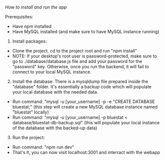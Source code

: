 *How to install and run the app*

Prerequisites:
- Have npm installed
- Have MySQL installed (and make sure to have MySQL instance running)

1) Install packages:
- Clone the project, cd to the project root and run "npm install"
- NOTE: If your desktop's root user is password-protected, make sure to go to ./database/database.js file and add your password for the "password" key. Otherwise, once you run the backend, it will fail to connect to your local MySQL instance.

2) Install the database:
There is a mysqldump file prepared inside the "database" folder. It's essentially a backup code which will populate your local database with the needed data.
- Run command: "mysql -u [your_username] -p -e "CREATE DATABASE bluestat;" (this step will create a new MySQL database instance named "bluestat" locally)
- Run command: "mysql -u [your_username] -p bluestat < database/bluestat-db-backup.sql" (this will populate your local instance of the database with the backed-up data)

3) Run the project:
- Run command: "npm run dev"
- That's it, you can now visit localhost:3001 and interract with the webapp
